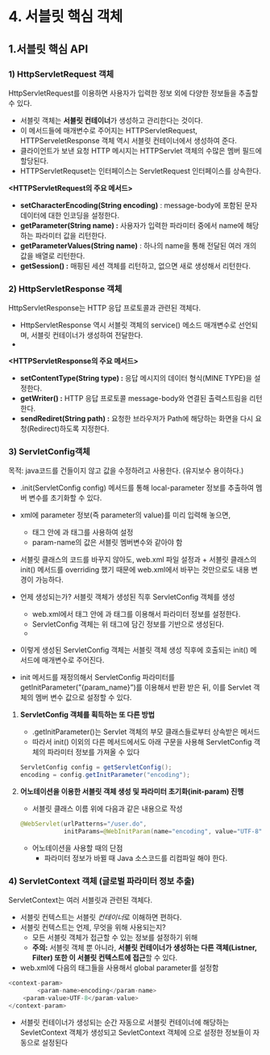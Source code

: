 # 4. 서블릿 핵심 객체

## 1.서블릿 핵심 API

### 1) HttpServletRequest 객체

HttpServletRequest를 이용하면 사용자가 입력한 정보 외에 다양한 정보들을 추출할 수 있다.

- 서블릿 객체는 **서블릿 컨테이너**가 생성하고 관리한다는 것이다.
- 이 메서드들에 매개변수로 주어지는 HTTPServletRequest, HTTPServeletResponse 객체 역시 서블릿 컨테이너에서 생성하여 준다.
- 클라이언트가 보낸 요청 HTTP 메시지는 HTTPServlet 객체의 수많은 멤버 필드에 할당된다.
- HTTPServletRequset는 인터페이스는 ServletRequest 인터페이스를 상속한다.

 

**<HTTPServletRequest의 주요 메서드>**

- **setCharacterEncoding(String encoding)** : message-body에 포함된 문자 데이터에 대한 인코딩을 설정한다.
- **getParameter(String name) :** 사용자가 입력한 파라미터 중에서 name에 해당하는 파라미터 값을 리턴한다.
- **getParameterValues(String name)** : 하나의 name을 통해 전달된 여러 개의 값을 배열로 리턴한다.
- **getSession() :** 매핑된 세션 객체를 리턴하고, 없으면 새로 생성해서 리턴한다.

### 2) HttpServletResponse 객체

HttpServletResponse는 HTTP 응답 프로토콜과 관련된 객체다.

- HttpServletResponse 역시 서블릿 객체의 service() 메소드 매개변수로 선언되며, 서블릿 컨테이너가 생성하여 전달한다.
- 

**<HTTPServletResponse의 주요 메서드>**

- **setContentType(String type) :** 응답 메시지의 데이터 형식(MINE TYPE)을 설정한다.
- **getWriter() :** HTTP 응답 프로토콜 message-body와 연결된 출력스트림을 리턴한다.
- **sendRediret(String path) :** 요청한 브라우저가  Path에 해당하는 화면을 다시 요청(Redirect)하도록 지정한다.

### 3) ServletConfig객체

목적: java코드를 건들이지 않고 값을 수정하려고 사용한다. (유지보수 용이하다.)

- .init(ServletConfig config) 메서드를 통해 local-parameter 정보를 추출하여 멤버 변수를 초기화할 수 있다.
- xml에 parameter 정보(즉 parameter의 value)를 미리 입력해 놓으면,
    - <init-param> 태그 안에 <param-name>과 <param-value> 태그를 사용하여 설정
    - param-name의 값은 서블릿 멤버변수와 같아야 함
- 서블릿 클래스의 코드를 바꾸지 않아도, web.xml 파일 설정과 + 서블릿 클래스의 init() 메서드를 overriding 했기 때문에 web.xml에서 바꾸는 것만으로도 내용 변경이 가능하다.

- 언제 생성되는가? 서블릿 객체가 생성된 직후 ServletConfig 객체를 생성
    - web.xml에서 <init-param> 태그 안에 <param-name>과 <param-value> 태그를 이용해서 파라미터 정보를 설정한다.
    - ServletConfig 객체는 위 태그에 담긴 정보를 기반으로 생성된다.
    - 
- 이렇게 생성된 ServletConfig 객체는 서블릿 객체 생성 직후에 호출되는 init() 메서드에 매개변수로 주어진다.
- init 메서드를 재정의해서 ServletConfig 파라미터를 getInitParameter(”{param_name}”)를 이용해서 반환 받은 뒤, 이를 Servlet 객체의 멤버 변수 값으로 설정할 수 있다.
1. **ServletConfig 객체를 획득하는 또 다른 방법**
    - .getInitParameter()는 Servlet 객체의 부모 클래스들로부터 상속받은 메서드
    - 따라서 init() 이외의 다른 메서드에서도 아래 구문을 사용해 ServletConfig 객체의 파라미터 정보를 가져올 수 있다
    
    ```java
    ServletConfig config = getServletConfig();
    encoding = config.getInitParameter("encoding");
    ```
    

1. **어노테이션을 이용한 서블릿 객체 생성 및 파라미터 초기화(init-param) 진행**
    - 서블릿 클래스 이름 위에 다음과 같은 내용으로 작성
    
    ```java
    @WebServlet(urlPatterns="/user.do", 
                initParams=@WebInitParam(name="encoding", value="UTF-8"); 
    ```
    
    - 어노테이션을 사용할 때의 단점
        - 파라미터 정보가 바뀔 때 Java 소스코드를 리컴파일 해야 한다.

### 4) ServletContext 객체 (글로벌 파라미터 정보 추출)

 ServletContext는 여러 서블릿과 관련된 객체다.

- 서블릿 컨텍스트는 서블릿 *컨테이너*로 이해하면 편하다.
- 서블릿 컨텍스트는 언제, 무엇을 위해 사용되는지?
    - 모든 서블릿 객체가 접근할 수 있는 정보를 설정하기 위해
    - **주의:** 서블릿 객체 뿐 아니라, **서블릿 컨테이너가 생성하는 다른 객체(Listner, Filter) 또한 이 서블릿 컨텍스트에 접근**할 수 있다.
- web.xml에 다음의 태그들을 사용해서 global parameter를 설정함

```java
<context-param>
		<param-name>encoding</param-name>
    <param-value>UTF-8</param-value>
</context-param>
```

- 서블릿 컨테이너가 생성되는 순간 자동으로 서블릿 컨테이너에 해당하는 SevletContext 객체가 생성되고 SevletContext 객체에 <context-param>으로 설정한 정보들이 자동으로 설정된다